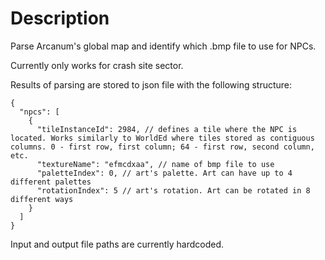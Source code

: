 # Description

Parse Arcanum's global map and identify which .bmp file to use for NPCs.

Currently only works for crash site sector.

Results of parsing are stored to json file with the following structure:

```
{
  "npcs": [
    {
      "tileInstanceId": 2984, // defines a tile where the NPC is located. Works similarly to WorldEd where tiles stored as contiguous columns. 0 - first row, first column; 64 - first row, second column, etc.
      "textureName": "efmcdxaa", // name of bmp file to use
      "paletteIndex": 0, // art's palette. Art can have up to 4 different palettes
      "rotationIndex": 5 // art's rotation. Art can be rotated in 8 different ways
    }
  ]
}
```

Input and output file paths are currently hardcoded.

